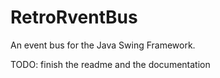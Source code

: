 # RetroRventBus

An event bus for the Java Swing Framework.

TODO: finish the readme and the documentation
